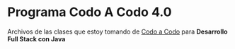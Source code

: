 # Programa Codo A Codo 4.0
Archivos de las clases que estoy tomando de  <a href="https://www.buenosaires.gob.ar/educacion/codo-codo">Codo a Codo</a> para <strong>Desarrollo Full Stack con Java</strong>
